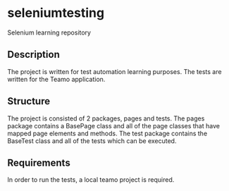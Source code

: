 # seleniumtesting
Selenium learning repository

## Description
The project is written for test automation learning purposes. The tests are written for the Teamo application. 

## Structure
The project is consisted of 2 packages, pages and tests. The pages package contains a BasePage class and all of the page classes that have mapped page elements and methods.
The test package contains the BaseTest class and all of the tests which can be executed. 

## Requirements
In order to run the tests, a local teamo project is required. 

